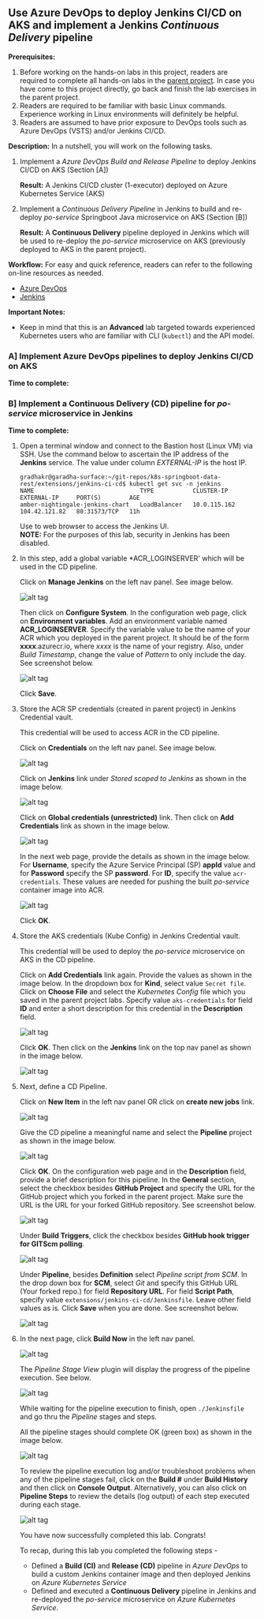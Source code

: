 ## Use Azure DevOps to deploy Jenkins CI/CD on AKS and implement a Jenkins *Continuous Delivery* pipeline

**Prerequisites:**
1.  Before working on the hands-on labs in this project, readers are required to complete all hands-on labs in the [parent project](https://github.com/ganrad/k8s-springboot-data-rest).  In case you have come to this project directly, go back and finish the lab exercises in the parent project.
2.  Readers are required to be familiar with basic Linux commands.  Experience working in Linux environments will definitely be helpful.
3.  Readers are assumed to have prior exposure to DevOps tools such as Azure DevOps (VSTS) and/or Jenkins CI/CD.

**Description:**
In a nutshell, you will work on the following tasks.
1. Implement a *Azure DevOps Build and Release Pipeline* to deploy Jenkins CI/CD on AKS (Section [A])

   **Result:** A Jenkins CI/CD cluster (1-executor) deployed on Azure Kubernetes Service (AKS)
2. Implement a *Continuous Delivery Pipeline* in Jenkins to build and re-deploy *po-service* Springboot Java microservice on AKS (Section [B])

   **Result:** A **Continuous Delivery** pipeline deployed in Jenkins which will be used to re-deploy the *po-service* microservice on AKS (previously deployed to AKS in the parent project).

**Workflow:**
For easy and quick reference, readers can refer to the following on-line resources as needed.
- [Azure DevOps](https://docs.microsoft.com/en-us/azure/devops/?view=vsts)
- [Jenkins](https://jenkins.io/doc/)

**Important Notes:**
- Keep in mind that this is an **Advanced** lab targeted towards experienced Kubernetes users who are familiar with CLI (`kubectl`) and the API model.

### A] Implement Azure DevOps pipelines to deploy Jenkins CI/CD on AKS
**Time to complete:**

### B] Implement a Continuous Delivery (CD) pipeline for *po-service* microservice in Jenkins
**Time to complete:**

1. Open a terminal window and connect to the Bastion host (Linux VM) via SSH.  Use the command below to ascertain the IP address of the **Jenkins** service.  The value under column *EXTERNAL-IP* is the host IP.
   ```
   gradhakr@garadha-surface:~/git-repos/k8s-springboot-data-rest/extensions/jenkins-ci-cd$ kubectl get svc -n jenkins
   NAME                              TYPE           CLUSTER-IP     EXTERNAL-IP     PORT(S)        AGE
   amber-nightingale-jenkins-chart   LoadBalancer   10.0.115.162   104.42.121.82   80:31573/TCP   11h
   ```
   Use to web browser to access the Jenkins UI.  
   **NOTE:** For the purposes of this lab, security in Jenkins has been disabled.

2. In this step, add a global variable *ACR_LOGINSERVER' which will be used in the CD pipeline.

   Click on **Manage Jenkins** on the left nav panel.  See image below.
  
   ![alt tag](./images/B-01.PNG)
  
   Then click on **Configure System**.  In the configuration web page, click on **Environment variables**.  Add an environment variable named **ACR_LOGINSERVER**.  Specify the variable value to be the name of your ACR which you deployed in the parent project.  It should be of the form **xxxx**.azurecr.io, where *xxxx* is the name of your registry.  Also, under *Build Timestamp*, change the value of *Pattern* to only include the day.  See screenshot below.

   ![alt tag](./images/B-02.PNG)

   Click **Save**.

3. Store the ACR SP credentials (created in parent project) in Jenkins Credential vault.

   This credential will be used to access ACR in the CD pipeline.

   Click on **Credentials** on the left nav panel.  See image below.  

   ![alt tag](./images/B-03.PNG)

   Click on **Jenkins** link under *Stored scoped to Jenkins* as shown in the image below.

   ![alt tag](./images/B-04.PNG)

   Click on **Global credentials (unrestricted)** link. Then click on **Add Credentials** link as shown in the image below.

   ![alt tag](./images/B-05.PNG)

   In the next web page, provide the details as shown in the image below.  For **Username**, specify the Azure Service Principal (SP) **appId** value and for **Password** specify the SP **password**.  For **ID**, specify the value `acr-credentials`.  These values are needed for pushing the built *po-service* container image into ACR.

   ![alt tag](./images/B-06.PNG)

   Click **OK**.

4. Store the AKS credentials (Kube Config) in Jenkins Credential vault.

   This credential will be used to deploy the *po-service* microservice on AKS in the CD pipeline.

   Click on **Add Credentials** link again.  Provide the values as shown in the image below.  In the dropdown box for **Kind**, select value `Secret file`.  Click on **Choose File** and select the *Kubernetes Config* file which you saved in the parent project labs.  Specify value `aks-credentials` for field **ID** and enter a short description for this credential in the **Description** field.

   ![alt tag](./images/B-14.PNG)

   Click **OK**.  Then click on the **Jenkins** link on the top nav panel as shown in the image below.

   ![alt tag](./images/B-07.PNG)

5. Next, define a CD Pipeline.

   Click on **New Item** in the left nav panel OR click on **create new jobs** link.

   ![alt tag](./images/B-08.PNG)

   Give the CD pipeline a meaningful name and select the **Pipeline** project as shown in the image below.

   ![alt tag](./images/B-09.PNG)

   Click **OK**.  On the configuration web page and in the **Description** field, provide a brief description for this pipeline.  In the **General** section, select the checkbox besides **GitHub Project** and specify the URL for the GitHub project which you forked in the parent project.  Make sure the URL is the URL for your forked GitHub repository.  See screenshot below.

   ![alt tag](./images/B-10.PNG)

   Under **Build Triggers**, click the checkbox besides **GitHub hook trigger for GITScm polling**.

   ![alt tag](./images/B-11.PNG)

   Under **Pipeline**, besides **Definition** select *Pipeline script from SCM*.  In the drop down box for **SCM**, select *Git* and specify this GitHub URL (Your forked repo.) for field **Repository URL**.  For field **Script Path**, specify value `extensions/jenkins-ci-cd/Jenkinsfile`.  Leave other field values as is.  Click **Save** when you are done.  See screenshot below.

   ![alt tag](./images/B-12.PNG)

5. In the next page, click **Build Now** in the left nav panel.

   ![alt tag](./images/B-13.PNG)

   The *Pipeline Stage View* plugin will display the progress of the pipeline execution.  See below.

   ![alt tag](./images/B-15.PNG)

   While waiting for the pipeline execution to finish, open `./Jenkinsfile` and go thru the *Pipeline* stages and steps.

   All the pipeline stages should complete OK (green box) as shown in the image below.

   ![alt tag](./images/B-16.PNG)
    
   To review the pipeline execution log and/or troubleshoot problems when any of the pipeline stages fail, click on the **Build #** under **Build History** and then click on **Console Output**.  Alternatively, you can also click on **Pipeline Steps** to review the details (log output) of each step executed during each stage.

   ![alt tag](./images/B-17.PNG)


   You have now successfully completed this lab.  Congrats!

   To recap, during this lab you completed the following steps -
   - Defined a **Build (CI)** and **Release (CD)** pipeline in *Azure DevOps* to build a custom Jenkins container image and then deployed Jenkins on *Azure Kubernetes Service*
   - Defined and executed a **Continuous Delivery** pipeline in Jenkins and re-deployed the *po-service* microservice on *Azure Kubernetes Service*.

